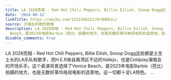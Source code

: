 ```yaml
---
title: LA 2028亮相 - Red Hot Chili Peppers, Billie Eilish, Snoop Dogg这些都是土生土长的LA乐队和歌手，而H.E.R来自离湾区不远的Vallejo，也是Coldplay演唱会的开场...
date: '2024-08-12'
linkTitle: https://weibo.com/1251560221/OrUHDbzLJ
source: 子陵在听歌的微博
description: LA 2028亮相 - Red Hot Chili Peppers, Billie Eilish, Snoop Dogg这些都是土生土长的LA乐队和歌手，而H.E.R来自离湾区不远的Vallejo，也是Coldplay演唱会的开场乐手。这个表演背景选择了Venice
  Beach，是2023年电影Barbie（芭比）拍摄的地方，也是无数好莱坞电视电影的选景地。这一切都十足LA特色。  ...
disable_comments: true
---
```

LA 2028亮相 - Red Hot Chili Peppers, Billie Eilish, Snoop Dogg这些都是土生土长的LA乐队和歌手，而H.E.R来自离湾区不远的Vallejo，也是Coldplay演唱会的开场乐手。这个表演背景选择了Venice Beach，是2023年电影Barbie（芭比）拍摄的地方，也是无数好莱坞电视电影的选景地。这一切都十足LA特色。  ...